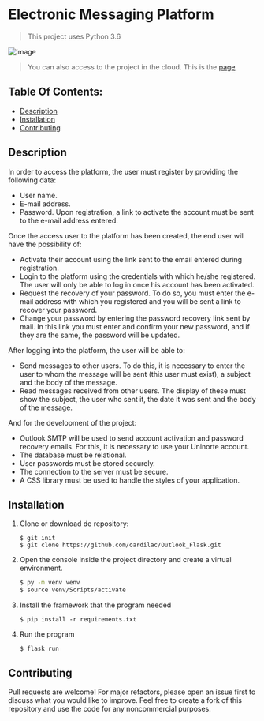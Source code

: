 # Electronic Messaging Platform
> This project uses Python 3.6
> 
![image](https://user-images.githubusercontent.com/70169625/199143248-c09ab16c-f1e6-4828-83dd-803e99774ebd.png)
> 
> You can also access to the project in the cloud. This is the [page](http://odardila.pythonanywhere.com/)

## Table Of Contents:
 - [Description](#description)
 - [Installation](#installation)
 - [Contributing](#contributing)

## Description
In order to access the platform, the user must register by providing the following data:
- User name.
- E-mail address.
- Password.
Upon registration, a link to activate the account must be sent to the e-mail address entered.

Once the access user to the platform has been created, the end user will have the possibility of:
- Activate their account using the link sent to the email entered during registration.
- Login to the platform using the credentials with which he/she registered. The user will only be able to log in once his account has been activated.
- Request the recovery of your password. To do so, you must enter the e-mail address with which you registered and you will be sent a link to recover your password.
- Change your password by entering the password recovery link sent by mail. In this link you must enter and confirm your new password, and if they are the same, the password will be updated.

After logging into the platform, the user will be able to:
- Send messages to other users. To do this, it is necessary to enter the user to whom the message will be sent (this user must exist), a subject and the body of the message.
- Read messages received from other users. The display of these must show the subject, the user who sent it, the date it was sent and the body of the message.

And for the development of the project:
- Outlook SMTP will be used to send account activation and password recovery emails. For this, it is necessary to use your Uninorte account.
- The database must be relational.
- User passwords must be stored securely.
- The connection to the server must be secure.
- A CSS library must be used to handle the styles of your application.

## Installation
1. Clone or download de repository:
    ```
    $ git init
    $ git clone https://github.com/oardilac/Outlook_Flask.git
    ```

2. Open the console inside the project directory and create a virtual environment.
    ```bash
    $ py -m venv venv
    $ source venv/Scripts/activate
    ```

3. Install the framework that the program needed
    ```
    $ pip install -r requirements.txt
    ```

4. Run the program
    ```
    $ flask run
    ```

## Contributing
Pull requests are welcome! For major refactors, please open an issue first to discuss what you would like to improve. Feel free to create a fork of this repository and use the code for any noncommercial purposes.

